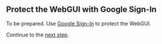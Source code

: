 ## Protect the WebGUI with Google Sign-In

To be prepared. Use [Google Sign-In](https://developers.google.com/identity/sign-in/web/) to protect the WebGUI.

Continue to the [next step](./ddos.md).
